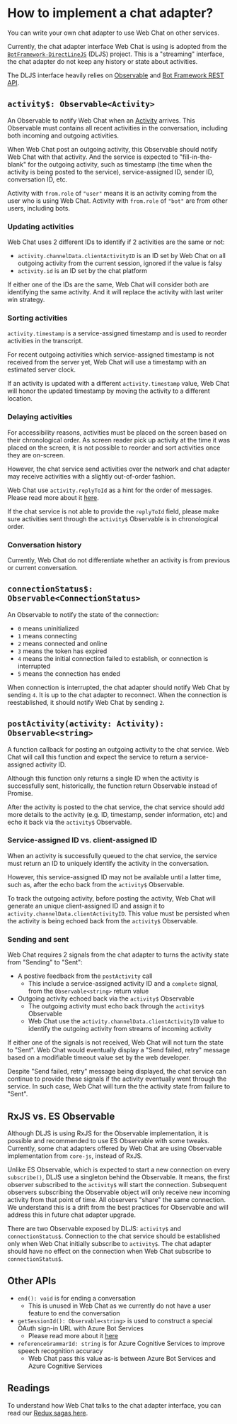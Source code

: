 # How to implement a chat adapter?

You can write your own chat adapter to use Web Chat on other services.

Currently, the chat adapter interface Web Chat is using is adopted from the [`BotFramework-DirectLineJS`](https://github.com/microsoft/BotFramework-DirectLineJS) (DLJS) project. This is a "streaming" interface, the chat adapter do not keep any history or state about activities.

The DLJS interface heavily relies on [Observable](https://github.com/tc39/proposal-observable) and [Bot Framework REST API](https://docs.microsoft.com/en-us/azure/bot-service/rest-api/bot-framework-rest-connector-api-reference?view=azure-bot-service-4.0#activity-object).

## `activity$: Observable<Activity>`

An Observable to notify Web Chat when an [Activity](https://docs.microsoft.com/en-us/azure/bot-service/rest-api/bot-framework-rest-connector-api-reference?view=azure-bot-service-4.0#activity-object) arrives. This Observable must contains all recent activities in the conversation, including both incoming and outgoing activities.

When Web Chat post an outgoing activity, this Observable should notify Web Chat with that activity. And the service is expected to "fill-in-the-blank" for the outgoing activity, such as timestamp (the time when the activity is being posted to the service), service-assigned ID, sender ID, conversation ID, etc.

Activity with `from.role` of `"user"` means it is an activity coming from the user who is using Web Chat. Activity with `from.role` of `"bot"` are from other users, including bots.

### Updating activities

Web Chat uses 2 different IDs to identify if 2 activities are the same or not:

-  `activity.channelData.clientActivityID` is an ID set by Web Chat on all outgoing activity from the current session, ignored if the value is falsy
-  `activity.id` is an ID set by the chat platform

If either one of the IDs are the same, Web Chat will consider both are identifying the same activity. And it will replace the activity with last writer win strategy.

### Sorting activities

`activity.timestamp` is a service-assigned timestamp and is used to reorder activities in the transcript.

For recent outgoing activities which service-assigned timestamp is not received from the server yet, Web Chat will use a timestamp with an estimated server clock.

If an activity is updated with a different `activity.timestamp` value, Web Chat will honor the updated timestamp by moving the activity to a different location.

### Delaying activities

For accessibility reasons, activities must be placed on the screen based on their chronological order. As screen reader pick up activity at the time it was placed on the screen, it is not possible to reorder and sort activities once they are on-screen.

However, the chat service send activities over the network and chat adapter may receive activities with a slightly out-of-order fashion.

Web Chat use `activity.replyToId` as a hint for the order of messages. Please read more about it [here](https://github.com/microsoft/BotFramework-WebChat/blob/main/docs/ACCESSIBILITY.md#ux-message-ordering).

If the chat service is not able to provide the `replyToId` field, please make sure activities sent through the `activity$` Observable is in chronological order.

### Conversation history

Currently, Web Chat do not differentiate whether an activity is from previous or current conversation.

## `connectionStatus$: Observable<ConnectionStatus>`

An Observable to notify the state of the connection:

-  `0` means uninitialized
-  `1` means connecting
-  `2` means connected and online
-  `3` means the token has expired
-  `4` means the initial connection failed to establish, or connection is interrupted
-  `5` means the connection has ended

When connection is interrupted, the chat adapter should notify Web Chat by sending `4`. It is up to the chat adapter to reconnect. When the connection is reestablished, it should notify Web Chat by sending `2`.

## `postActivity(activity: Activity): Observable<string>`

A function callback for posting an outgoing activity to the chat service. Web Chat will call this function and expect the service to return a service-assigned activity ID.

Although this function only returns a single ID when the activity is successfully sent, historically, the function return Observable instead of Promise.

After the activity is posted to the chat service, the chat service should add more details to the activity (e.g. ID, timestamp, sender information, etc) and echo it back via the `activity$` Observable.

### Service-assigned ID vs. client-assigned ID

When an activity is successfully queued to the chat service, the service must return an ID to uniquely identify the activity in the conversation.

However, this service-assigned ID may not be available until a latter time, such as, after the echo back from the `activity$` Observable.

To track the outgoing activity, before posting the activity, Web Chat will generate an unique client-assigned ID and assign it to `activity.channelData.clientActivityID`. This value must be persisted when the activity is being echoed back from the `activity$` Observable.

### Sending and sent

Web Chat requires 2 signals from the chat adapter to turns the activity state from "Sending" to "Sent":

-  A postive feedback from the `postActivity` call
   -  This include a service-assigned activity ID and a `complete` signal, from the `Observable<string>` return value
-  Outgoing activity echoed back via the `activity$` Observable
   -  The outgoing activity must echo back through the `activity$` Observable
   -  Web Chat use the `activity.channelData.clientActivityID` value to identify the outgoing activity from streams of incoming activity

If either one of the signals is not received, Web Chat will not turn the state to "Sent". Web Chat would eventually display a "Send failed, retry" message based on a modifiable timeout value set by the web developer.

Despite "Send failed, retry" message being displayed, the chat service can continue to provide these signals if the activity eventually went through the service. In such case, Web Chat will turn the the activity state from failure to "Sent".

## RxJS vs. ES Observable

Although DLJS is using RxJS for the Observable implementation, it is possible and recommended to use ES Observable with some tweaks. Currently, some chat adapters offered by Web Chat are using Observable implementation from `core-js`, instead of RxJS.

Unlike ES Observable, which is expected to start a new connection on every `subscribe()`, DLJS use a singleton behind the Observable. It means, the first observer subscribed to the `activity$` will start the connection. Subsequent observers subscribing the Observable object will only receive new incoming activity from that point of time. All observers "share" the same connection. We understand this is a drift from the best practices for Observable and will address this in future chat adapter upgrade.

There are two Observable exposed by DLJS: `activity$` and `connectionStatus$`. Connection to the chat service should be established only when Web Chat initially subscribe to `activity$`. The chat adapter should have no effect on the connection when Web Chat subscribe to `connectionStatus$`.

## Other APIs

-  `end(): void` is for ending a conversation
   -  This is unused in Web Chat as we currently do not have a user feature to end the conversation
-  `getSessionId(): Observable<string>` is used to construct a special OAuth sign-in URL with Azure Bot Services
   -  Please read more about it [here](https://github.com/microsoft/BotFramework-WebChat/blob/main/packages/api/src/hooks/Composer.tsx#L123)
-  `referenceGrammarId: string` is for Azure Cognitive Services to improve speech recognition accuracy
   -  Web Chat pass this value as-is between Azure Bot Services and Azure Cognitive Services

## Readings

To understand how Web Chat talks to the chat adapter interface, you can read our [Redux sagas here](https://github.com/microsoft/BotFramework-WebChat/tree/main/packages/core/src/sagas).
